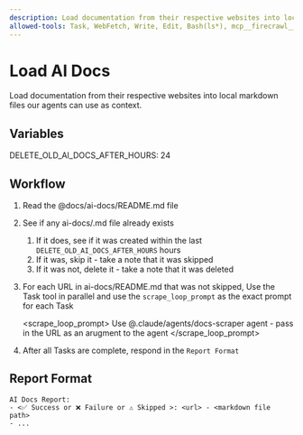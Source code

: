 ```yaml
---
description: Load documentation from their respective websites into local markdown files our agents can use as context
allowed-tools: Task, WebFetch, Write, Edit, Bash(ls*), mcp__firecrawl__firecrawl_scrape
---
```


# Load AI Docs

Load documentation from their respective websites into local markdown files our agents can use as context.

## Variables

DELETE_OLD_AI_DOCS_AFTER_HOURS: 24

## Workflow

1. Read the @docs/ai-docs/README.md file

2. See if any ai-docs/<some-filename>.md file already exists
   1. If it does, see if it was created within the last `DELETE_OLD_AI_DOCS_AFTER_HOURS` hours
   2. If it was, skip it - take a note that it was skipped
   3. If it was not, delete it - take a note that it was deleted

3. For each URL in ai-docs/README.md that was not skipped, Use the Task tool in parallel and use the `scrape_loop_prompt` as the exact prompt for each Task
   
   <scrape_loop_prompt>
   Use @.claude/agents/docs-scraper agent - pass in the URL as an arugment to the agent
   </scrape_loop_prompt>

4. After all Tasks are complete, respond in the `Report Format`

## Report Format

```
AI Docs Report:
- <✅ Success or ❌ Failure or ⚠️ Skipped >: <url> - <markdown file path>
- ...
```